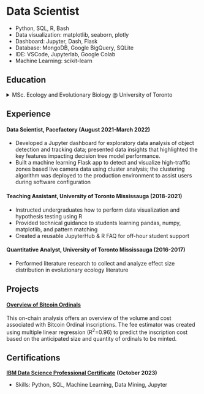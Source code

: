 # Data Scientist
- Python, SQL, R, Bash
- Data visualization: matplotlib, seaborn, plotly
- Dashboard: Jupyter, Dash, Flask
- Database: MongoDB, Google BigQuery, SQLite
- IDE: VSCode, Jupyterlab, Google Colab
- Machine Learning: scikit-learn


## Education
<details>
  <summary>
    MSc. Ecology and Evolutionary Biology @ University of Toronto
  </summary>
  <ul>
  <li>Optimized wet lab experimental protocols via A/B and multivariate testing</li>
  <li>Cleaned and transformed relational data for visualization and pattern identification</li>
  <li>Derived experimental insights using statistical techniques: regression, bootstrap, PCA</li>
  <li>Established reproducible data workflows with Bash and Python using Snakemake</li>
  <li>Processed large-scale simulated resamples using CPU parallel processing for population genetics statistics estimation</li>
  </ul>
</details>
<p></p>

## Experience

#### Data Scientist, Pacefactory (August 2021-March 2022)
- Developed a Jupyter dashboard for exploratory data analysis of object detection and tracking data; presented data insights that highlighted the key features impacting decision tree model performance.
- Built a machine learning Flask app to detect and visualize high-traffic zones based live camera data using cluster analysis; the clustering algorithm was deployed to the production environment to assist users during software configuration
  
#### Teaching Assistant, University of Toronto Mississauga (2018-2021)
- Instructed undergraduates how to perform data visualization and hypothesis testing using R
- Provided technical guidance to students learning pandas, numpy, matplotlib, and pattern matching
- Created a reusable JupyterHub & R FAQ for off-hour student support
  
#### Quantitative Analyst, University of Toronto Mississauga (2016-2017)
- Performed literature research to collect and analyze effect size distribution in evolutionary ecology literature

## Projects
#### [Overview of Bitcoin Ordinals](https://btc-ordinal-dashboard.onrender.com/)
This on-chain analysis offers an overview of the volume and cost associated with Bitcoin Ordinal inscriptions. The fee estimator was created using multiple linear regression (R<sup>2</sup>=0.96) to predict the inscription cost based on the anticipated size and quantity of ordinals to be minted.


## Certifications
[**IBM Data Science Professional Certificate**](https://www.coursera.org/account/accomplishments/specialization/certificate/LZ6FZXCXQKM3) **(October 2023)**
- Skills: Python, SQL, Machine Learning, Data Mining, Jupyter 



